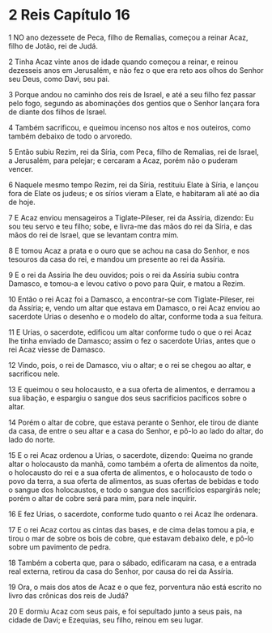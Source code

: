 # 2 Reis Capítulo 16

1	NO ano dezessete de Peca, filho de Remalias, começou a reinar Acaz, filho de Jotão, rei de Judá.

2	Tinha Acaz vinte anos de idade quando começou a reinar, e reinou dezesseis anos em Jerusalém, e não fez o que era reto aos olhos do Senhor seu Deus, como Davi, seu pai.

3	Porque andou no caminho dos reis de Israel, e até a seu filho fez passar pelo fogo, segundo as abominações dos gentios que o Senhor lançara fora de diante dos filhos de Israel.

4	Também sacrificou, e queimou incenso nos altos e nos outeiros, como também debaixo de todo o arvoredo.

5	Então subiu Rezim, rei da Síria, com Peca, filho de Remalias, rei de Israel, a Jerusalém, para pelejar; e cercaram a Acaz, porém não o puderam vencer.

6	Naquele mesmo tempo Rezim, rei da Síria, restituiu Elate à Síria, e lançou fora de Elate os judeus; e os sírios vieram a Elate, e habitaram ali até ao dia de hoje.

7	E Acaz enviou mensageiros a Tiglate-Pileser, rei da Assíria, dizendo: Eu sou teu servo e teu filho; sobe, e livra-me das mãos do rei da Síria, e das mãos do rei de Israel, que se levantam contra mim.

8	E tomou Acaz a prata e o ouro que se achou na casa do Senhor, e nos tesouros da casa do rei, e mandou um presente ao rei da Assíria.

9	E o rei da Assíria lhe deu ouvidos; pois o rei da Assíria subiu contra Damasco, e tomou-a e levou cativo o povo para Quir, e matou a Rezim.

10	Então o rei Acaz foi a Damasco, a encontrar-se com Tiglate-Pileser, rei da Assíria; e, vendo um altar que estava em Damasco, o rei Acaz enviou ao sacerdote Urias o desenho e o modelo do altar, conforme toda a sua feitura.

11	E Urias, o sacerdote, edificou um altar conforme tudo o que o rei Acaz lhe tinha enviado de Damasco; assim o fez o sacerdote Urias, antes que o rei Acaz viesse de Damasco.

12	Vindo, pois, o rei de Damasco, viu o altar; e o rei se chegou ao altar, e sacrificou nele.

13	E queimou o seu holocausto, e a sua oferta de alimentos, e derramou a sua libação, e espargiu o sangue dos seus sacrifícios pacíficos sobre o altar.

14	Porém o altar de cobre, que estava perante o Senhor, ele tirou de diante da casa, de entre o seu altar e a casa do Senhor, e pô-lo ao lado do altar, do lado do norte.

15	E o rei Acaz ordenou a Urias, o sacerdote, dizendo: Queima no grande altar o holocausto da manhã, como também a oferta de alimentos da noite, o holocausto do rei e a sua oferta de alimentos, e o holocausto de todo o povo da terra, a sua oferta de alimentos, as suas ofertas de bebidas e todo o sangue dos holocaustos, e todo o sangue dos sacrifícios espargirás nele; porém o altar de cobre será para mim, para nele inquirir.

16	E fez Urias, o sacerdote, conforme tudo quanto o rei Acaz lhe ordenara.

17	E o rei Acaz cortou as cintas das bases, e de cima delas tomou a pia, e tirou o mar de sobre os bois de cobre, que estavam debaixo dele, e pô-lo sobre um pavimento de pedra.

18	Também a coberta que, para o sábado, edificaram na casa, e a entrada real externa, retirou da casa do Senhor, por causa do rei da Assíria.

19	Ora, o mais dos atos de Acaz e o que fez, porventura não está escrito no livro das crônicas dos reis de Judá?

20	E dormiu Acaz com seus pais, e foi sepultado junto a seus pais, na cidade de Davi; e Ezequias, seu filho, reinou em seu lugar.

